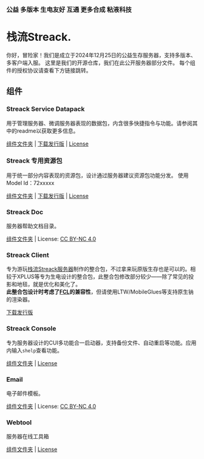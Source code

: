 ### 公益 多版本 生电友好 互通 更多合成 粘液科技
# 栈流Streack.

你好，冒险家！我们是成立于2024年12月25日的公益生存服务器，支持多版本、多客户端入服。
这里是我们的开源仓库，我们在此公开服务器部分文件。
每个组件的授权协议请查看下方链接跳转。

## 组件
### Streack Service Datapack
用于管理服务器、微调服务器表现的数据包，内含很多快捷指令与功能。请参阅其中的readme以获取更多信息。<br>

[组件文件夹](/datapack) \| [下载发行版](/_release/streack_dp.zip) \| [License](/datapack/license.txt)

### Streack 专用资源包
用于统一部分内容表现的资源包，设计通过服务器建议资源包功能分发。
使用Model Id：72xxxxx

[组件文件夹](/resourcepack) \| [下载发行版](/_release/streack_res.zip) \| [License](/resourcepack/license.txt)

### Streack Doc
服务器帮助文档目录。

[组件文件夹](/doc) \| License: [CC BY-NC 4.0](https://creativecommons.org/licenses/by-nc/4.0/legalcode.zh-hans)

### Streack Client
专为游玩[栈流Streack服务器](https://rs.kdxiaoyi.top/s/streack)制作的整合包，不过拿来玩原版生存也是可以的。相较于XPLUS等专为生电设计的整合包，此整合包修改部分较少——除了常见的投影和地毯，就是优化和美化了。<br>
**此整合包设计时考虑了[FCL](https://github.com/FCL-Team/FoldCraftLauncher/)的兼容性**，但请使用LTW/MobileGlues等支持原生钠的渲染器。<br>

[下载发行版](https://github.com/kdxhub/Streack/releases)

### Streack Console
专为服务器设计的CUI多功能合一启动器，支持备份文件、自动重启等功能。应用内输入`shelp`查看功能。

[组件文件夹](/console) \| [License](/console/license.md)

### Email
电子邮件模板。

[组件文件夹](/email) \| License: [CC BY-NC 4.0](https://creativecommons.org/licenses/by-nc/4.0/legalcode.zh-hans)

### Webtool
服务器在线工具箱

[组件文件夹](/webtool) \| [License](/webtool/license.md)